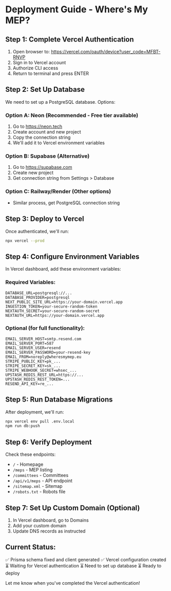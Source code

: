 # Deployment Guide - Where's My MEP?

## Step 1: Complete Vercel Authentication
1. Open browser to: https://vercel.com/oauth/device?user_code=MFBT-RNVP
2. Sign in to Vercel account
3. Authorize CLI access
4. Return to terminal and press ENTER

## Step 2: Set Up Database
We need to set up a PostgreSQL database. Options:

### Option A: Neon (Recommended - Free tier available)
1. Go to https://neon.tech
2. Create account and new project
3. Copy the connection string
4. We'll add it to Vercel environment variables

### Option B: Supabase (Alternative)
1. Go to https://supabase.com
2. Create new project
3. Get connection string from Settings > Database

### Option C: Railway/Render (Other options)
- Similar process, get PostgreSQL connection string

## Step 3: Deploy to Vercel
Once authenticated, we'll run:
```bash
npx vercel --prod
```

## Step 4: Configure Environment Variables
In Vercel dashboard, add these environment variables:

### Required Variables:
```
DATABASE_URL=postgresql://...
DATABASE_PROVIDER=postgresql
NEXT_PUBLIC_SITE_URL=https://your-domain.vercel.app
INGESTION_TOKEN=your-secure-random-token
NEXTAUTH_SECRET=your-secure-random-secret
NEXTAUTH_URL=https://your-domain.vercel.app
```

### Optional (for full functionality):
```
EMAIL_SERVER_HOST=smtp.resend.com
EMAIL_SERVER_PORT=587
EMAIL_SERVER_USER=resend
EMAIL_SERVER_PASSWORD=your-resend-key
EMAIL_FROM=noreply@wheresmymep.eu
STRIPE_PUBLIC_KEY=pk_...
STRIPE_SECRET_KEY=sk_...
STRIPE_WEBHOOK_SECRET=whsec_...
UPSTASH_REDIS_REST_URL=https://...
UPSTASH_REDIS_REST_TOKEN=...
RESEND_API_KEY=re_...
```

## Step 5: Run Database Migrations
After deployment, we'll run:
```bash
npx vercel env pull .env.local
npm run db:push
```

## Step 6: Verify Deployment
Check these endpoints:
- `/` - Homepage
- `/meps` - MEP listing
- `/committees` - Committees
- `/api/v1/meps` - API endpoint
- `/sitemap.xml` - Sitemap
- `/robots.txt` - Robots file

## Step 7: Set Up Custom Domain (Optional)
1. In Vercel dashboard, go to Domains
2. Add your custom domain
3. Update DNS records as instructed

## Current Status:
✅ Prisma schema fixed and client generated
✅ Vercel configuration created
⏳ Waiting for Vercel authentication
⏳ Need to set up database
⏳ Ready to deploy

Let me know when you've completed the Vercel authentication!

